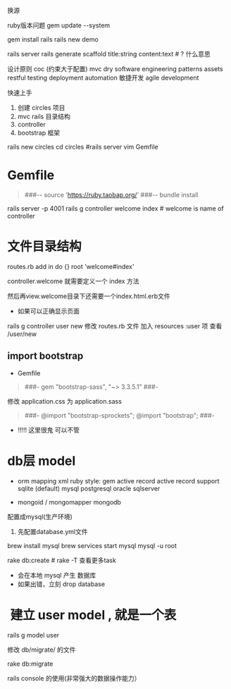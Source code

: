 换源

ruby版本问题
gem update --system 

gem install rails
rails new demo

rails server
rails generate scaffold title:string content:text # ? 什么意思


设计原则
coc (约束大于配置)
mvc
dry 
software engineering patterns
assets
restful
testing
deployment
automation
敏捷开发 agile development


快速上手
1. 创建 circles 项目
2. mvc rails 目录结构
3. controller
4. bootstrap 框架

rails new circles 
cd circles
#rails server
vim Gemfile
# Gemfile
>###--
source 'https://ruby.taobap.org/'
>###--
bundle install 


rails server -p 4001
rails g controller welcome index # welcome is name of controller

# 文件目录结构
routes.rb 
  add in do {} root 'welcome#index'

controller.welcome 就需要定义一个 index 方法

然后再view.welcome目录下还需要一个index.html.erb文件

- 如果可以正确显示页面

rails g controller user new
修改 routes.rb 文件 加入 resources :user 项
查看 /user/new

## import bootstrap 
- Gemfile
>###-
gem "bootstrap-sass", "~> 3.3.5.1"
>###-

修改 application.css 为 application.sass 
>###-
@import "bootstrap-sprockets";
@import "bootstrap";
>###-
- !!!!!  这里很鬼 可以不管

# db层 model
- orm mapping
xml
ruby style: gem active record 
active record support
sqlite (default) 
mysql 
postgresql
oracle
sqlserver

- mongoid / mongomapper
mongodb 

配置成mysql(生产环境)

1. 先配置database.yml文件


brew install mysql
brew services start mysql
mysql -u root

rake db:create # rake -T 查看更多task
- 会在本地 mysql 产生 数据库
- 如果出错，立刻 drop database <db name>


#  建立 user model , 就是一个表

rails g model user

修改 db/migrate/ 的文件

rake db:migrate

rails console 的使用(非常强大的数据操作能力）

